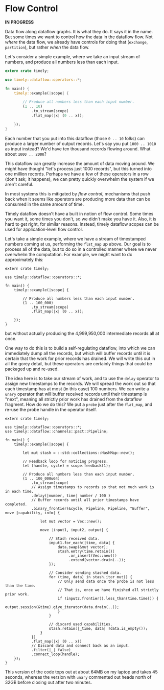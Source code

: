 # Flow Control

**IN PROGRESS**

Data flow along dataflow graphs. It is what they do. It says it in the name. But some times we want to control how the data in the dataflow flow. Not *where* the data flow, we already have controls for doing that (`exchange`, `partition`), but rather *when* the data flow.

Let's consider a simple example, where we take an input stream of numbers, and produce all numbers less than each input.

```rust
extern crate timely;

use timely::dataflow::operators::*;

fn main() {
    timely::example(|scope| {

        // Produce all numbers less than each input number.
        (1 .. 10)
            .to_stream(scope)
            .flat_map(|x| (0 .. x));

    });
}
```

Each number that you put into this dataflow (those `0 .. 10` folks) can produce a larger number of output records. Let's say you put `1000 .. 1010` as input instead? We'd have ten thousand records flowing around. What about `1000 .. 2000`?

This dataflow can greatly increase the amount of data moving around. We might have thought "let's process just 1000 records", but this turned into one million records. Perhaps we have a few of these operators in a row (don't ask; it happens), we can pretty quickly overwhelm the system if we aren't careful.

In most systems this is mitigated by *flow control*, mechanisms that push back when it seems like operators are producing more data than can be consumed in the same amount of time.

Timely dataflow doesn't have a built in notion of flow control. Some times you want it, some times you don't, so we didn't make you have it. Also, it is hard to get right, for similar reasons. Instead, timely dataflow scopes can be used for application-level flow control.

Let's take a simple example, where we have a stream of timestamped numbers coming at us, performing the `flat_map` up above. Our goal is to process all of the data, but to do so in a controlled manner where we never overwhelm the computation. For example, we might want to do approximately this:

```rust,no_run
extern crate timely;

use timely::dataflow::operators::*;

fn main() {
    timely::example(|scope| {

        // Produce all numbers less than each input number.
        (1 .. 100_000)
            .to_stream(scope)
            .flat_map(|x| (0 .. x));

    });
}
```

but without actually producing the 4,999,950,000 intermediate records all at once.

One way to do this is to build a self-regulating dataflow, into which we can immediately dump all the records, but which will buffer records until it is certain that the work for prior records has drained. We will write this out in all the gorey detail, but these operators are certainly things that could be packaged up and re-used.

The idea here is to take our stream of work, and to use the `delay` operator to assign new timestamps to the records. We will spread the work out so that each timestamp has at most (in this case) 100 numbers. We can write a `unary` operator that will buffer received records until their timestamp is "next", meaning all strictly prior work has drained from the dataflow fragment. How do we do this? We put a `probe` just after the `flat_map`, and re-use the probe handle in the operator itself.

```rust,no_run
extern crate timely;

use timely::dataflow::operators::*;
use timely::dataflow::channels::pact::Pipeline;

fn main() {
    timely::example(|scope| {

        let mut stash = ::std::collections::HashMap::new();

        // Feedback loop for noticing progress.
        let (handle, cycle) = scope.feedback(1);

        // Produce all numbers less than each input number.
        (1 .. 100_000u64)
            .to_stream(scope)
            // Assign timestamps to records so that not much work is in each time.
            .delay(|number, time| number / 100 )
            // Buffer records until all prior timestamps have completed.
            .binary_frontier(&cycle, Pipeline, Pipeline, "Buffer", move |capability, info| {

                let mut vector = Vec::new();

                move |input1, input2, output| {

                    // Stash received data.
                    input1.for_each(|time, data| {
                        data.swap(&mut vector);
                        stash.entry(time.retain())
                             .or_insert(Vec::new())
                             .extend(vector.drain(..));
                    });

                    // Consider sending stashed data.
                    for (time, data) in stash.iter_mut() {
                        // Only send data once the probe is not less than the time.
                        // That is, once we have finished all strictly prior work.
                        if !input2.frontier().less_than(time.time()) {
                            output.session(&time).give_iterator(data.drain(..));
                        }
                    }

                    // discard used capabilities.
                    stash.retain(|_time, data| !data.is_empty());
                }
            })
            .flat_map(|x| (0 .. x))
            // Discard data and connect back as an input.
            .filter(|_| false)
            .connect_loop(handle);
    });
}
```

This version of the code tops out at about 64MB on my laptop and takes 45 seconds, whereas the version with `unary` commented out heads north of 32GB before closing out after two minutes.
